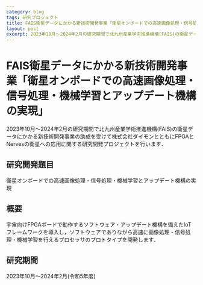 ```yaml
---
category: blog
tags: 研究プロジェクト
title: FAIS衛星データにかかる新技術開発事業「衛星オンボードでの高速画像処理・信号処理・機械学習とアップデート機構の実現」
layout: post
excerpt: 2023年10月〜2024年2月の研究期間で北九州産業学術推進機構(FAIS)の衛星データにかかる新技術開発事業の助成を受けて株式会社ダイモンとともにFPGAとNervesの衛星への応用に関する研究開発プロジェクトを行います．
---
```

# FAIS衛星データにかかる新技術開発事業「衛星オンボードでの高速画像処理・信号処理・機械学習とアップデート機構の実現」

2023年10月〜2024年2月の研究期間で北九州産業学術推進機構(FAIS)の衛星データにかかる新技術開発事業の助成を受けて株式会社ダイモンとともにFPGAとNervesの衛星への応用に関する研究開発プロジェクトを行います．

## 研究開発題目

衛星オンボードでの高速画像処理・信号処理・機械学習とアップデート機構の実現

## 概要

宇宙向けFPGAボードで動作するソフトウェア・アップデート機構を備えたIoTフレームワークを導入し，ソフトウェアでありながら高速に画像処理・信号処理・機械学習を行えるプロセッサのプロトタイプを開発します．

## 研究期間

2023年10月〜2024年2月(令和5年度)


